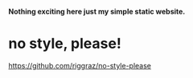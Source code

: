 **Nothing exciting here just my simple static website.**

# no style, please!
https://github.com/riggraz/no-style-please


